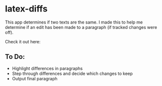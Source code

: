 # latex-diffs
This app determines if two texts are the same. 
I made this to help me determine if an edit has been made to a paragraph (if tracked changes were off). 

Check it out here: 


## To Do: 
* Highlight differences in paragraphs 
* Step through differences and decide which changes to keep 
* Output final paragraph 

